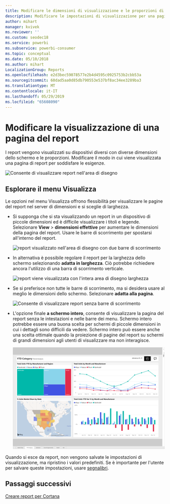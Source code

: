 ```yaml
---
title: Modificare le dimensioni di visualizzazione e le proporzioni di una pagina del report
description: Modificare le impostazioni di visualizzazione per una pagina in un report di Power BI
author: mihart
manager: kvivek
ms.reviewer: ''
ms.custom: seodec18
ms.service: powerbi
ms.subservice: powerbi-consumer
ms.topic: conceptual
ms.date: 05/10/2018
ms.author: mihart
LocalizationGroup: Reports
ms.openlocfilehash: e2d3bec59078577e2b4d4595c0925753b2cbb53a
ms.sourcegitcommit: 60dad5aa0d85db790553e537bf8ac34ee3289ba3
ms.translationtype: MT
ms.contentlocale: it-IT
ms.lasthandoff: 05/29/2019
ms.locfileid: "65608090"
---
```

# <a name="change-the-display-of-a-report-page"></a>Modificare la visualizzazione di una pagina del report
I report vengono visualizzati su dispositivi diversi con diverse dimensioni dello schermo e le proporzioni.  Modificare il modo in cui viene visualizzata una pagina di report per soddisfare le esigenze.    

![Consente di visualizzare report nell'area di disegno](media/end-user-report-view/power-bi-report.png)

## <a name="explore-the-view-menu"></a>Esplorare il menu Visualizza
Le opzioni nel menu Visualizza offrono flessibilità per visualizzare le pagine del report nel server di dimensioni e si sceglie di larghezza.

- Si supponga che si sta visualizzando un report in un dispositivo di piccole dimensioni ed è difficile visualizzare i titoli e legende.  Selezionare **View** > **dimensioni effettive** per aumentare le dimensioni della pagina del report. Usare le barre di scorrimento per spostarsi all'interno del report. 

    ![report visualizzato nell'area di disegno con due barre di scorrimento](media/end-user-report-view/power-bi-actual-size-new.png)


- In alternativa è possibile regolare il report per la larghezza dello schermo selezionando **adatta in larghezza**. Ciò potrebbe richiedere ancora l'utilizzo di una barra di scorrimento verticale.

  ![report viene visualizzata con l'intera area di disegno larghezza](media/end-user-report-view/power-bi-fit-to-width-new.png)

- Se si preferisce non tutte le barre di scorrimento, ma si desidera usare al meglio le dimensioni dello schermo.  Selezionare **adatta alla pagina**.

   ![Consente di visualizzare report senza barre di scorrimento](media/end-user-report-view/power-bi-fit-to-width.png)

   
- L'opzione finale **a schermo intero**, consente di visualizzare la pagina del report senza le intestazioni e nelle barre dei menu. Schermo intero potrebbe essere una buona scelta per schermi di piccole dimensioni in cui i dettagli sono difficili da vedere.  Schermo intero può essere anche una scelta ottimale quando la proiezione di pagine del report su schermi di grandi dimensioni agli utenti di visualizzare ma non interagisce.  

    ![report visualizzato a schermo intero](media/end-user-report-view/power-bi-full-screen.png)

Quando si esce da report, non vengono salvate le impostazioni di visualizzazione, ma ripristino i valori predefiniti. Se è importante per l'utente per salvare queste impostazioni, usare [segnalibri](end-user-bookmarks.md). 

## <a name="next-steps"></a>Passaggi successivi
[Creare report per Cortana](../service-cortana-answer-cards.md)
